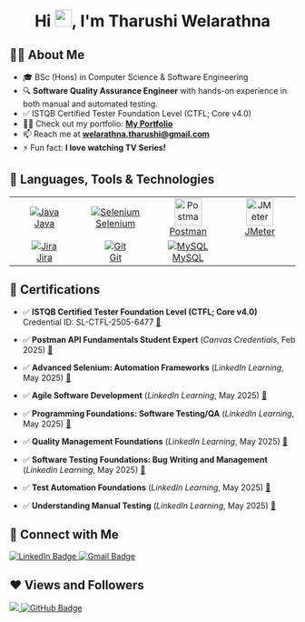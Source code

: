 <h1 align="center">Hi <img src="https://raw.githubusercontent.com/MartinHeinz/MartinHeinz/master/wave.gif" width="30px">, I'm Tharushi Welarathna</h1>

## 🙋‍♀️ About Me

- 🎓 BSc (Hons) in Computer Science & Software Engineering  
- 🔍 **Software Quality Assurance Engineer** with hands-on experience in both manual and automated testing.
- ✅ ISTQB Certified Tester Foundation Level (CTFL; Core v4.0)
- 👩‍💻 Check out my portfolio: **[My Portfolio](https://tharushiwelarathna.github.io/)**
- 📫 Reach me at **welarathna.tharushi@gmail.com**
- ⚡ Fun fact: **I love watching TV Series!**

## 🚀 Languages, Tools & Technologies

<table align="center"> <tr> <td align="center" width="120"> <a href="https://www.java.com" target="_blank"> <img src="https://img.icons8.com/color/48/000000/java-coffee-cup-logo.png" alt="Java" title="Java"/> <br/>Java </a> </td> <td align="center" width="120"> <a href="https://www.selenium.dev/" target="_blank"> <img src="https://img.icons8.com/color/48/000000/selenium-test-automation.png" alt="Selenium" title="Selenium"/> <br/>Selenium </a> </td> <td align="center" width="120"> <a href="https://www.postman.com/" target="_blank"> <img src="https://www.vectorlogo.zone/logos/getpostman/getpostman-icon.svg" alt="Postman" title="Postman" width="48"/> <br/>Postman </a> </td> <td align="center" width="120"> <a href="https://jmeter.apache.org/" target="_blank"> <img src="https://jmeter.apache.org/images/jmeter.png" alt="JMeter" title="JMeter" width="48"/> <br/>JMeter </a> </td> </tr> <tr> <td align="center" width="120"> <a href="https://jira.atlassian.com/" target="_blank"> <img src="https://img.icons8.com/color/48/000000/jira.png" alt="Jira" title="Jira"/> <br/>Jira </a> </td> <td align="center" width="120"> <a href="https://git-scm.com/" target="_blank"> <img src="https://img.icons8.com/color/48/000000/git.png" alt="Git" title="Git"/> <br/>Git </a> </td> <td align="center" width="120"> <a href="https://www.mysql.com/" target="_blank"> <img src="https://img.icons8.com/fluent/48/000000/mysql-logo.png" alt="MySQL" title="MySQL"/> <br/>MySQL </a> </td> <td align="center" width="120"> </td> </tr> </table>

## 📜 Certifications

- ✅ **ISTQB Certified Tester Foundation Level (CTFL; Core v4.0)**  
  Credential ID: SL-CTFL-2505-6477 [🔗](https://drive.google.com/file/d/1meX82QWr4NTYW6GfZwDwo66zkmbGdUNK/view?usp=sharing)

- ✅ **Postman API Fundamentals Student Expert** (*Canvas Credentials*, Feb 2025)  [🔗](https://api.badgr.io/public/assertions/u39Qd9Q3QX2rWzE3mSLdYQ)

- ✅ **Advanced Selenium: Automation Frameworks** (*LinkedIn Learning*, May 2025)  [🔗](https://www.linkedin.com/learning/certificates/49328c2c86e837c92158329e972ea17ec21f9ce0d29804ac36a596e5c0d92b14)

- ✅ **Agile Software Development** (*LinkedIn Learning*, May 2025)  [🔗](https://www.linkedin.com/learning/certificates/88de6b0ece945482cc9647f62c3a0450e96b24a61634e2ada9c09f8b6d46ac09)

- ✅ **Programming Foundations: Software Testing/QA** (*LinkedIn Learning*, May 2025)  [🔗](https://www.linkedin.com/learning/certificates/7f63c5d965f2a34fddca149fa807827e01fffa2a5c2904be479be2c841e75dd4)

- ✅ **Quality Management Foundations** (*LinkedIn Learning*, May 2025)  [🔗](https://www.linkedin.com/learning/certificates/4f3e2bf1fe2be9c28bff1704002afc3b82720f9552e8e294454ab33b60b47c46)

- ✅ **Software Testing Foundations: Bug Writing and Management** (*LinkedIn Learning*, May 2025)  [🔗](https://www.linkedin.com/learning/certificates/c0c04577c2d14fa294ba54c7c417b76655b47a3ecb53dc9a42ba3cf86a9ca1d8)

- ✅ **Test Automation Foundations** (*LinkedIn Learning*, May 2025)  [🔗](https://www.linkedin.com/learning/certificates/f0a05cf816378fefa2581405d2cf670eeaaa9c043d6540191b67c7471764af39)

- ✅ **Understanding Manual Testing** (*LinkedIn Learning*, May 2025)  [🔗](https://www.linkedin.com/learning/certificates/aed23b3df5cfb1825bff5cce6dba4f726ef85ffce4a296949d7df2bcc4174ba8)

## 📌 Connect with Me

<p align="left">
  <a href="https://www.linkedin.com/in/tharushi-welarathna/">
    <img src="https://img.shields.io/badge/linkedin-%230077B5.svg?style=for-the-badge&logo=linkedin&logoColor=white" alt="LinkedIn Badge"/>
  </a>
  <a href="mailto:welarathna.tharushi@gmail.com">
    <img src="https://img.shields.io/badge/Gmail-D14836?style=for-the-badge&logo=gmail&logoColor=white" alt="Gmail Badge"/>
  </a>
</p>

## ❤ Views and Followers

<a href="https://github.com/tharushiwelarathna/github-profile-views-counter">
    <img src="https://komarev.com/ghpvc/?username=tharushiwelarathna">
</a>
<a href="https://github.com/tharushiwelarathna?tab=followers"><img src="https://img.shields.io/github/followers/tharushiwelarathna?label=Followers&style=social" alt="GitHub Badge"></a>
